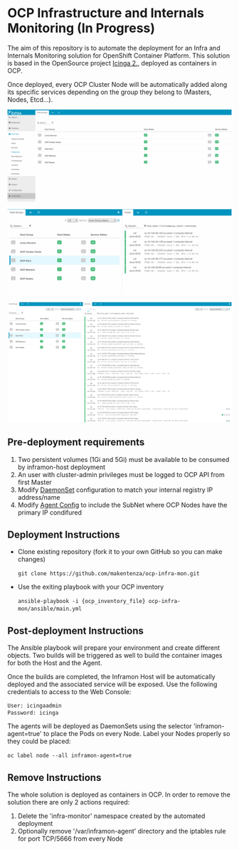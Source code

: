 # OCP Infrastructure and Internals Monitoring (In Progress)

The aim of this repository is to automate the deployment for an Infra and Internals Monitoring solution for OpenShift Container Platform. This solution is based in the OpenSource project [Icinga 2.](https://www.icinga.com/products/icinga-2/), deployed as containers in OCP.

Once deployed, every OCP Cluster Node will be automatically added along its specific services depending on the group they belong to (Masters, Nodes, Etcd...).

![Hostgrpups](media/monitor01.png "Automatically Created Hostgrpups")

![Hosts](media/monitor02.png "Automatically Created Hosts")

![Services](media/monitor03.png "Automatically Created Services")

## Pre-deployment requirements

1. Two persistent volumes (1Gi and 5Gi) must be available to be consumed by inframon-host deployment
2. An user with cluster-admin privileges must be logged to OCP API from first Master
3. Modify [DaemonSet](templates/inframon-agent.yaml#L55) configuration to match your internal registry IP address/name
4. Modify [Agent Config](image/agent/include/nrpe_conf/nrpe.cfg#L6) to include the SubNet where OCP Nodes have the primary IP condifured

## Deployment Instructions

- Clone existing repository (fork it to your own GitHub so you can make changes)

  ``` git clone https://github.com/makentenza/ocp-infra-mon.git ```

- Use the exiting playbook with your OCP inventory

  ``` ansible-playbook -i {ocp_inventory_file} ocp-infra-mon/ansible/main.yml ```

## Post-deployment Instructions

The Ansible playbook will prepare your environment and create different objects. Two builds will be triggered as well to build the container images for both the Host and the Agent.

Once the builds are completed, the Inframon Host will be automatically deployed and the associated service will be exposed. Use the following credentials to access to the Web Console:

    User: icingaadmin
    Password: icinga

The agents will be deployed as DaemonSets using the selector 'inframon-agent=true' to place the Pods on every Node. Label your Nodes properly so they could be placed:

  ``` oc label node --all inframon-agent=true ```

## Remove Instructions

The whole solution is deployed as containers in OCP. In order to remove the solution there are only 2 actions required:

1. Delete the 'infra-monitor' namespace created by the automated deployment
2. Optionally remove '/var/inframon-agent' directory and the iptables rule for port TCP/5666 from every Node
